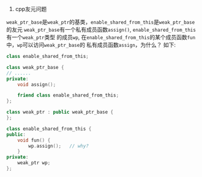 1. cpp友元问题

`weak_ptr_base`是`weak_ptr`的基类，`enable_shared_from_this`是`weak_ptr_base`的友元
`weak_ptr_base`有一个私有成员函数`assign()`, `enable_shared_from_this`有一个`weak_ptr`类型
的成员`wp`, 在`enable_shared_from_this`的某个成员函数`fun`中，`wp`可以访问`weak_ptr_base`的
私有成员函数`assign`，为什么？
如下:

```cpp
class enable_shared_from_this;

class weak_ptr_base {
// ......
private:
    void assign();

    friend class enable_shared_from_this;
};

class weak_ptr : public weak_ptr_base {
};

class enable_shared_from_this {
public:
    void fun() {
        wp.assign();   // why?
    }
private:
    weak_ptr wp;
};

```
